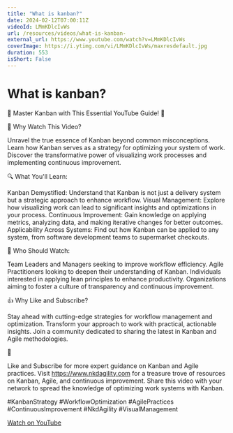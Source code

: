 ```yaml
---
title: "What is kanban?"
date: 2024-02-12T07:00:11Z
videoId: LMmKDlcIvWs
url: /resources/videos/what-is-kanban-
external_url: https://www.youtube.com/watch?v=LMmKDlcIvWs
coverImage: https://i.ytimg.com/vi/LMmKDlcIvWs/maxresdefault.jpg
duration: 553
isShort: False
---
```


# What is kanban?

🚀 Master Kanban with This Essential YouTube Guide! 🚀

🎯 Why Watch This Video?

Unravel the true essence of Kanban beyond common misconceptions.
Learn how Kanban serves as a strategy for optimizing your system of work.
Discover the transformative power of visualizing work processes and implementing continuous improvement.

🔍 What You'll Learn:

Kanban Demystified: Understand that Kanban is not just a delivery system but a strategic approach to enhance workflow.
Visual Management: Explore how visualizing work can lead to significant insights and optimizations in your process.
Continuous Improvement: Gain knowledge on applying metrics, analyzing data, and making iterative changes for better outcomes.
Applicability Across Systems: Find out how Kanban can be applied to any system, from software development teams to supermarket checkouts.

👥 Who Should Watch:

Team Leaders and Managers seeking to improve workflow efficiency.
Agile Practitioners looking to deepen their understanding of Kanban.
Individuals interested in applying lean principles to enhance productivity.
Organizations aiming to foster a culture of transparency and continuous improvement.

👍 Why Like and Subscribe?

Stay ahead with cutting-edge strategies for workflow management and optimization.
Transform your approach to work with practical, actionable insights.
Join a community dedicated to sharing the latest in Kanban and Agile methodologies.

📢

Like and Subscribe for more expert guidance on Kanban and Agile practices.
Visit https://www.nkdagility.com for a treasure trove of resources on Kanban, Agile, and continuous improvement.
Share this video with your network to spread the knowledge of optimizing work systems with Kanban.

#KanbanStrategy #WorkflowOptimization #AgilePractices #ContinuousImprovement #NkdAgility #VisualManagement

[Watch on YouTube](https://www.youtube.com/watch?v=LMmKDlcIvWs)
